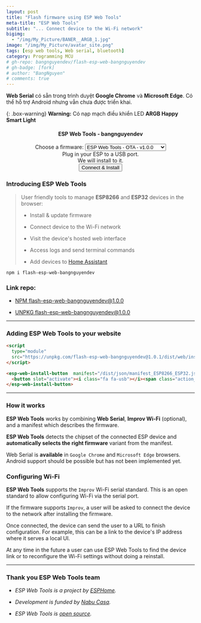 ```yaml
---
layout: post
title: "Flash firmware using ESP Web Tools"
meta-title: "ESP Web Tools"
subtitle: "... Connect device to the Wi-Fi network"
bigimg:
  - "/img/My_Picture/BANER__ARGB_1.jpg"
image: "/img/My_Picture/avatar_site.png"
tags: [esp web tools, Web serial, bluetooth]
category: Programming MCU
# gh-repo: bangnguyendev/flash-esp-web-bangnguyendev
# gh-badge: [fork]
# author: "BangNguyen"
# comments: true
---
```

**Web Serial** có sẵn trong trình duyệt **Google Chrome** và **Microsoft Edge**. Có thể hỗ trợ Android nhưng vẫn chưa được triển khai.

<!-- Sử dụng cho button class="action action--button" -->
<link rel="stylesheet" href="/dist/css/main-bio.css"> 

{: .box-warning}
**Warning:** Có nạp mạch điều khiển LED **ARGB Happy Smart Light**

<div style="text-align: center;">
  <h4>ESP Web Tools - bangnguyendev</h4>
  <!-- Lựa chọn các option -->
  <div>
    <label for="optiongroup">Choose a firmware:</label>
    <select id="optiongroup">
      <optgroup label="Example ESP Web Tools - OTA">
        <option value="/dist/json/manifest_ESP8266_ESP32.json">ESP Web Tools - OTA - v1.0.0</option>
      </optgroup>
      <optgroup label="Ươm mầm lập trình nhí">
        <option value="/dist/json/manifest_UOMMAMLAPTRINHNHI.json">UMLTN - Yolo Bit - v1.12.0</option>
      </optgroup>
    </select>
  </div>
  Plug in your ESP to a USB port. <br>We will install <span style="font-weight: bold;" id="verstr"></span> to it.<br>
  <!-- Button install ESP -->
  <esp-web-install-button id="espInstallButton">
  <button class="action action--button" slot="activate"><i class="fa fa-usb"></i><span class="action__text">Connect & Install</span></button>
  </esp-web-install-button>
</div>

### Introducing ESP Web Tools

>User friendly tools to manage **ESP8266** and **ESP32** devices in the browser:
>
>- Install & update firmware
>
>- Connect device to the Wi-Fi network
>
>- Visit the device's hosted web interface
>
>- Access logs and send terminal commands
>
>- Add devices to [Home Assistant](https://www.home-assistant.io/)

```
npm i flash-esp-web-bangnguyendev
```
### Link repo:

- [NPM flash-esp-web-bangnguyendev@1.0.0](https://www.npmjs.com/package/flash-esp-web-bangnguyendev)

- [UNPKG flash-esp-web-bangnguyendev@1.0.0](https://unpkg.com/browse/flash-esp-web-bangnguyendev@1.0.0/)


-----------------------------

### Adding ESP Web Tools to your website

```html
<script
  type="module"
  src="https://unpkg.com/flash-esp-web-bangnguyendev@1.0.1/dist/web/install-button.js?module">
</script>

<esp-web-install-button  manifest="/dist/json/manifest_ESP8266_ESP32.json">
  <button slot="activate"><i class="fa fa-usb"></i><span class="action__text">Connect & Install</span></button>
</esp-web-install-button>

```

-----------------------------

### How it works

**ESP Web Tools** works by combining **Web Serial**, **Improv Wi-Fi** (optional), and a manifest which describes the firmware. 

**ESP Web Tools** detects the chipset of the connected ESP device and **automatically selects the right firmware** variant from the manifest.

Web Serial is **available** in `Google Chrome` and `Microsoft Edge` browsers. Android support should be possible but has not been implemented yet.

### Configuring Wi-Fi

**ESP Web Tools** supports the `Improv` Wi-Fi serial standard. This is an open standard to allow configuring Wi-Fi via the serial port.

If the firmware supports `Improv`, a user will be asked to connect the device to the network after installing the firmware. 

Once connected, the device can send the user to a URL to finish configuration. For example, this can be a link to the device's IP address where it serves a local UI.

At any time in the future a user can use ESP Web Tools to find the device link or to reconfigure the Wi-Fi settings without doing a reinstall.

-----------------------------

### Thank you ESP Web Tools team

- *ESP Web Tools is a project by [ESPHome](https://esphome.io/).*

- *Development is funded by [Nabu Casa](https://www.nabucasa.com/).*

- *ESP Web Tools is [open source](https://github.com/esphome/esp-web-tools).*




<script>
document.addEventListener("DOMContentLoaded", function() {
  var optiongroup = document.getElementById("optiongroup");
  var espButton = document.getElementById("espInstallButton");
  

  
  // Thiết lập mặc định cho option đầu tiên
  espButton.setAttribute("manifest", optiongroup.options[0].value);
  document.getElementById('verstr').textContent = optiongroup.options[0].text;

  // Lắng nghe sự kiện khi người dùng thay đổi tùy chọn
  optiongroup.addEventListener("change", function() {
    var selectedManifest = this.value;
    
    if (!selectedManifest) {
      // Nếu không có tùy chọn nào được chọn, sử dụng tùy chọn đầu tiên
      espButton.setAttribute("manifest", optiongroup.options[0].value);
      document.getElementById('verstr').textContent = optiongroup.options[0].text;
    } else {
      // Sử dụng tùy chọn được chọn
      espButton.setAttribute("manifest", selectedManifest);
      document.getElementById('verstr').textContent = optiongroup.options[optiongroup.selectedIndex].text;
    }
  });
});
</script>

<script
  type="module"
  src="https://unpkg.com/flash-esp-web-bangnguyendev@1.0.1/dist/web/install-button.js?module">
</script>
